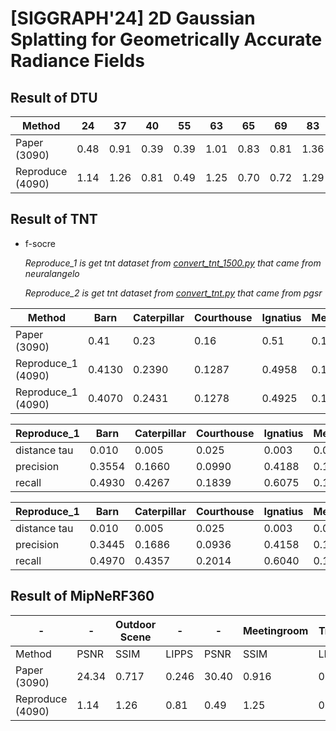# [SIGGRAPH'24] 2D Gaussian Splatting for Geometrically Accurate Radiance Fields


## Result of DTU

| Method               | 24   | 37   | 40   | 55   | 63   | 65   | 69   | 83   | 97   | 105  | 106  | 110  | 114  | 118  | 122  | Mean | Time(min)   |
|----------------------|------|------|------|------|------|------|------|------|------|------|------|------|------|------|------|------|-------------|
| Paper (3090)         | 0.48 | 0.91 | 0.39 | 0.39 | 1.01 | 0.83 | 0.81 | 1.36 | 1.27 | 0.76 | 0.70 | 1.40 | 0.40 | 0.76 | 0.52 | 0.80 | 10.9        |
| Reproduce (4090)     | 1.14 | 1.26 | 0.81 | 0.49 | 1.25 | 0.70 | 0.72 | 1.29 | 1.18 | 0.70 | 0.66 | 1.08 | 0.42 | 0.61 | 0.55 | 0.86 | -           |

## Result of TNT

- f-socre
  
  _Reproduce_1 is get tnt dataset from [convert_tnt_1500.py](../../Preliminaries/preprocess/convert_tnt_1500.py) that came from neuralangelo_

  _Reproduce_2 is get tnt dataset from [convert_tnt.py](../../Preliminaries/preprocess/convert_tnt.py) that came from pgsr_

  
  

| Method              | Barn   | Caterpillar   | Courthouse| Ignatius   | Meetingroom   | Truck   | Mean   | Time(min)   | 
|---------------------|--------|---------------|-----------|------------|---------------|---------|--------|-------------|
| Paper (3090)        | 0.41   | 0.23          | 0.16      | 0.51       | 0.17          | 0.45    | 0.32   | 15.5        |
| Reproduce_1 (4090)  | 0.4130 | 0.2390        | 0.1287    | 0.4958     | 0.1684        | 0.4195  | 0.3107 | 10.08       | 
| Reproduce_1 (4090)  | 0.4070 | 0.2431        | 0.1278    | 0.4925     | 0.1830        | 0.4293  | 0.3138 |  10.19      | 


| Reproduce_1        | Barn   | Caterpillar   | Courthouse| Ignatius   | Meetingroom   | Truck   | Mean   |
|--------------------|--------|---------------|-----------|------------|---------------|---------|--------|
| distance tau       | 0.010  | 0.005         | 0.025     | 0.003      | 0.010         | 0.005   | 0.0097 |
| precision          | 0.3554 | 0.1660        | 0.0990    | 0.4188     | 0.1922        | 0.3453  | 0.2628 |
| recall             | 0.4930 | 0.4267        | 0.1839    | 0.6075     | 0.1499        | 0.4195  | 0.3801 |

| Reproduce_1        | Barn   | Caterpillar   | Courthouse| Ignatius   | Meetingroom   | Truck   | Mean   |
|--------------------|--------|---------------|-----------|------------|---------------|---------|--------|
| distance tau       | 0.010  | 0.005         | 0.025     | 0.003      | 0.010         | 0.005   | 0.0097 |
| precision          | 0.3445 | 0.1686        | 0.0936    | 0.4158     | 0.1907        | 0.3578  | 0.2618 |
| recall             | 0.4970 | 0.4357        | 0.2014    | 0.6040     | 0.1760        | 0.5366  | 0.4085 |

## Result of MipNeRF360

|          -        |   -  | Outdoor Scene |     -     |      -     | Meetingroom   | Truck   | 
|-------------------|------|---------------|-----------|------------|---------------|---------|
| Method            | PSNR | SSIM          | LIPPS     | PSNR       | SSIM          | LIPPS   | 
| Paper (3090)      | 24.34| 0.717         | 0.246     | 30.40      | 0.916         | 0.195   | 
| Reproduce (4090)  | 1.14 | 1.26          | 0.81      | 0.49       | 1.25          | 0.70    | 
